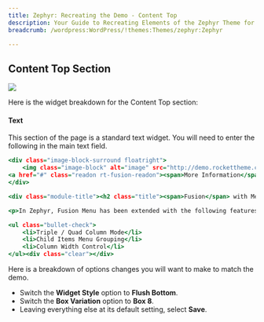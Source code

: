 ```yaml
---
title: Zephyr: Recreating the Demo - Content Top
description: Your Guide to Recreating Elements of the Zephyr Theme for WordPress
breadcrumb: /wordpress:WordPress/!themes:Themes/zephyr:Zephyr

---
```


Content Top Section
-----

![][demo]

Here is the widget breakdown for the Content Top section:

#### Text

This section of the page is a standard text widget. You will need to enter the following in the main text field.

~~~ .html
<div class="image-block-surround floatright">
    <img class="image-block" alt="image" src="http://demo.rockettheme.com/live/wordpress/zephyr/wp-content/rockettheme/rt_zephyr_wp/frontpage/roktabs-example1.jpg" /><br/><br/>
<a href="#" class="readon rt-fusion-readon"><span>More Information</span></a>
</div>

<div class="module-title"><h2 class="title"><span>Fusion</span> with MegaMenu</h2></div>

<p>In Zephyr, Fusion Menu has been extended with the following features:</p>

<ul class="bullet-check">
    <li>Triple / Quad Column Mode</li>
    <li>Child Items Menu Grouping</li>
    <li>Column Width Control</li>
</ul><div class="clear"></div>
~~~

Here is a breakdown of options changes you will want to make to match the demo.

* Switch the **Widget Style** option to **Flush Bottom**.
* Switch the **Box Variation** option to **Box 8**.
* Leaving everything else at its default setting, select **Save**.

[demo]: assets/demo_4.jpeg
[rokgallery]: ../../plugins/rokgallery/
[roksprocket]: ../../plugins/roksprocket/

